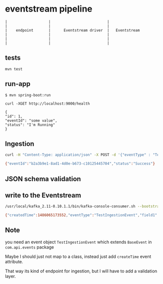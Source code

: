 
eventstream pipeline
=========================


```
|                   |                          |
|                   |                          |
|    endpoint       |      Eventstream driver  |   Eventstream
|                   |                          |
|                   |                          |
|                   |                          |

```


tests
-----

```
mvn test
```

run-app
-------

```
$ mvn spring-boot:run
```

```
curl -XGET http://localhost:9000/health

{
"id": 1,
"eventId": "some value",
"status": "I'm Running"
}

```

Ingestion
---------

```bash
curl -H "Content-Type: application/json" -X POST -d '{"eventType" : "TestIngestionEvent", "field1" : "someValue2"}' localhost:9000/ingest

{"eventId":"b2a3b9e1-8ad1-4d0e-b673-c10125445704","status":"Success"}

```

JSON schema validation 
------------------------


write to the Eventstream
------------------------

```bash
/usr/local/kafka_2.11-0.10.1.1/bin/kafka-console-consumer.sh --bootstrap-server localhost:9092 --topic "EventStream" --from-beginning

{"createdTime":1486065173552,"eventType":"TestIngestionEvent","field1":"someValue3"}

```

Note
----

you need an event object `TestIngestionEvent` which extends `BaseEvent` in 
`com.api.events` package

Maybe I should just not map to a class, instead just add `createTime`
event attribute. 

That way its kind of endpoint for ingestion, but I will have to add a
 validation layer.
